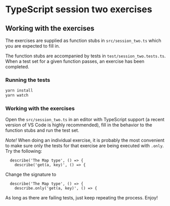 # TypeScript session two exercises

## Working with the exercises

The exercises are supplied as function stubs in `src/session_two.ts` which you are expected to fill in.

The function stubs are accompanied by tests in `test/session_two.tests.ts`. When a test set for a given function passes, an exercise has been completed.

### Running the tests
```bash
yarn install
yarn watch
```

### Working with the exercises

Open the `src/session_two.ts` in an editor with TypeScript support (a recent version of VS Code is highly recommended), fill in the behavior to the function stubs and run the test set.

*Note!* When doing an individual exercise, it is probably the most convenient to make sure only the tests for that exercise are being executed with `.only`. Try the following:

```
  describe('The Map type', () => {
    describe('get(a, key)', () => {
```

Change the signature to

```
  describe('The Map type', () => {
    describe.only('get(a, key)', () => {
```

As long as there are failing tests, just keep repeating the process. Enjoy!
